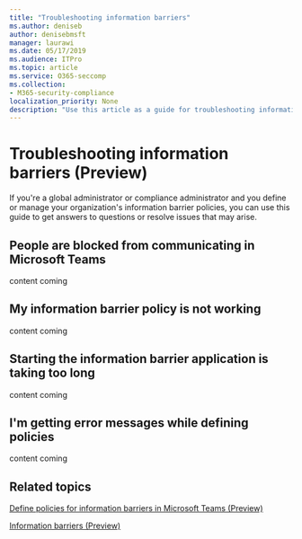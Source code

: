 ```yaml
---
title: "Troubleshooting information barriers"
ms.author: deniseb
author: denisebmsft
manager: laurawi
ms.date: 05/17/2019
ms.audience: ITPro
ms.topic: article
ms.service: O365-seccomp
ms.collection:
- M365-security-compliance
localization_priority: None
description: "Use this article as a guide for troubleshooting information barriers."
---
```


# Troubleshooting information barriers (Preview)

If you're a global administrator or compliance administrator and you define or manage your organization's information barrier policies, you can use this guide to get answers to questions or resolve issues that may arise. 

## People are blocked from communicating in Microsoft Teams

content coming

## My information barrier policy is not working

content coming

## Starting the information barrier application is taking too long

content coming

## I'm getting error messages while defining policies

content coming

## Related topics

[Define policies for information barriers in Microsoft Teams (Preview)](information-barriers-policies.md)

[Information barriers (Preview)](information-barriers.md)



